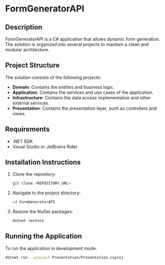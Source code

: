 # FormGeneratorAPI

## Description
FormGeneratorAPI is a C# application that allows dynamic form generation. The solution is organized into several projects to maintain a clean and modular architecture.

## Project Structure
The solution consists of the following projects:

- **Domain**: Contains the entities and business logic.
- **Application**: Contains the services and use cases of the application.
- **Infrastructure**: Contains the data access implementation and other external services.
- **Presentation**: Contains the presentation layer, such as controllers and views.

## Requirements
- .NET SDK
- Visual Studio or JetBrains Rider

## Installation Instructions
1. Clone the repository:
    ```sh
    git clone <REPOSITORY_URL>
    ```
2. Navigate to the project directory:
    ```sh
    cd FormGeneratorAPI
    ```
3. Restore the NuGet packages:
    ```sh
    dotnet restore
    ```

## Running the Application
To run the application in development mode:
```sh
dotnet run --project Presentation/Presentation.csproj
